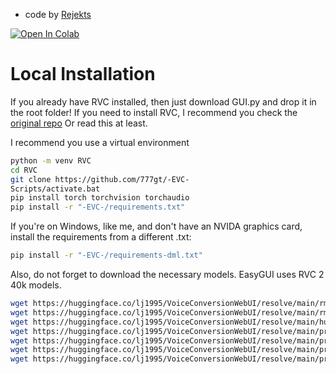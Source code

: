 

* code by [Rejekts](https://huggingface.co/Rejekts)



[![Open In Colab](https://img.shields.io/badge/Colab-F9AB00?style=for-the-badge&logo=googlecolab&color=525252)](https://colab.research.google.com/drive/1r4IRL0UA7JEoZ0ZK8PKfMyTIBHKpyhcw)

# Local Installation
If you already have RVC installed, then just download GUI.py and drop it in the root folder!
If you need to install RVC, I recommend you check the [original repo](https://github.com/RVC-Project/Retrieval-based-Voice-Conversion-WebUI)
Or read this at least.

I recommend you use a virtual environment

```bash
python -m venv RVC
cd RVC
git clone https://github.com/777gt/-EVC-
Scripts/activate.bat
pip install torch torchvision torchaudio
pip install -r "-EVC-/requirements.txt"
```
If you're on Windows, like me, and don't have an NVIDA graphics card, install the requirements from a different .txt:
```bash
pip install -r "-EVC-/requirements-dml.txt"
```
Also, do not forget to download the necessary models. EasyGUI uses RVC 2 40k models.

```bash
wget https://huggingface.co/lj1995/VoiceConversionWebUI/resolve/main/rmvpe.pt -O ./assets/rmvpe/rmvpe.pt
wget https://huggingface.co/lj1995/VoiceConversionWebUI/resolve/main/rmvpe.onnx -O ./assets/rmvpe/rmvpe.onnx
wget https://huggingface.co/lj1995/VoiceConversionWebUI/resolve/main/hubert_base.pt -O ./assets/hubert/hubert_base.pt
wget https://huggingface.co/lj1995/VoiceConversionWebUI/resolve/main/pretrained_v2/D40k.pth -O ./assets/pretrained_v2/D40k.pth
wget https://huggingface.co/lj1995/VoiceConversionWebUI/resolve/main/pretrained_v2/G40k.pth -O ./assets/pretrained_v2/G40k.pth
wget https://huggingface.co/lj1995/VoiceConversionWebUI/resolve/main/pretrained_v2/f0D40k.pth -O ./assets/pretrained_v2/f0D40k.pth
wget https://huggingface.co/lj1995/VoiceConversionWebUI/resolve/main/pretrained_v2/f0G40k.pth -O ./assets/pretrained_v2/f0G40k.pth
```
